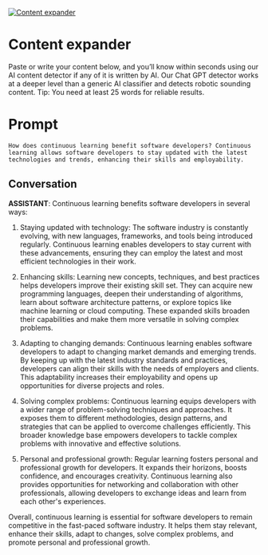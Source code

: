 
[![Content expander](https://flow-prompt-covers.s3.us-west-1.amazonaws.com/icon/cute/cute_6.png)]()
# Content expander 
Paste or write your content below, and you’ll know within seconds using our AI content detector if any of it is written by AI. Our Chat GPT detector works at a deeper level than a generic AI classifier and detects robotic sounding content. Tip: You need at least 25 words for reliable results.

# Prompt

```
How does continuous learning benefit software developers? Continuous learning allows software developers to stay updated with the latest technologies and trends, enhancing their skills and employability. 
```

## Conversation

**ASSISTANT**: Continuous learning benefits software developers in several ways:



1. Staying updated with technology: The software industry is constantly evolving, with new languages, frameworks, and tools being introduced regularly. Continuous learning enables developers to stay current with these advancements, ensuring they can employ the latest and most efficient technologies in their work.



2. Enhancing skills: Learning new concepts, techniques, and best practices helps developers improve their existing skill set. They can acquire new programming languages, deepen their understanding of algorithms, learn about software architecture patterns, or explore topics like machine learning or cloud computing. These expanded skills broaden their capabilities and make them more versatile in solving complex problems.



3. Adapting to changing demands: Continuous learning enables software developers to adapt to changing market demands and emerging trends. By keeping up with the latest industry standards and practices, developers can align their skills with the needs of employers and clients. This adaptability increases their employability and opens up opportunities for diverse projects and roles.



4. Solving complex problems: Continuous learning equips developers with a wider range of problem-solving techniques and approaches. It exposes them to different methodologies, design patterns, and strategies that can be applied to overcome challenges efficiently. This broader knowledge base empowers developers to tackle complex problems with innovative and effective solutions.



5. Personal and professional growth: Regular learning fosters personal and professional growth for developers. It expands their horizons, boosts confidence, and encourages creativity. Continuous learning also provides opportunities for networking and collaboration with other professionals, allowing developers to exchange ideas and learn from each other's experiences.



Overall, continuous learning is essential for software developers to remain competitive in the fast-paced software industry. It helps them stay relevant, enhance their skills, adapt to changes, solve complex problems, and promote personal and professional growth.


